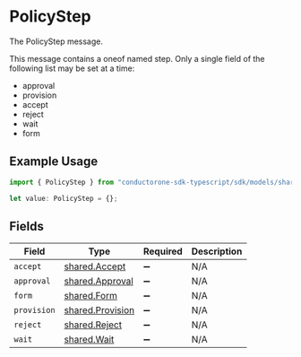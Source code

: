 # PolicyStep

The PolicyStep message.

This message contains a oneof named step. Only a single field of the following list may be set at a time:
  - approval
  - provision
  - accept
  - reject
  - wait
  - form


## Example Usage

```typescript
import { PolicyStep } from "conductorone-sdk-typescript/sdk/models/shared";

let value: PolicyStep = {};
```

## Fields

| Field                                                       | Type                                                        | Required                                                    | Description                                                 |
| ----------------------------------------------------------- | ----------------------------------------------------------- | ----------------------------------------------------------- | ----------------------------------------------------------- |
| `accept`                                                    | [shared.Accept](../../../sdk/models/shared/accept.md)       | :heavy_minus_sign:                                          | N/A                                                         |
| `approval`                                                  | [shared.Approval](../../../sdk/models/shared/approval.md)   | :heavy_minus_sign:                                          | N/A                                                         |
| `form`                                                      | [shared.Form](../../../sdk/models/shared/form.md)           | :heavy_minus_sign:                                          | N/A                                                         |
| `provision`                                                 | [shared.Provision](../../../sdk/models/shared/provision.md) | :heavy_minus_sign:                                          | N/A                                                         |
| `reject`                                                    | [shared.Reject](../../../sdk/models/shared/reject.md)       | :heavy_minus_sign:                                          | N/A                                                         |
| `wait`                                                      | [shared.Wait](../../../sdk/models/shared/wait.md)           | :heavy_minus_sign:                                          | N/A                                                         |